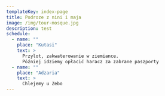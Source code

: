 ```yaml
---
templateKey: index-page
title: Podroze z nini i maja
image: /img/tour-mosque.jpg
description: test
schedule:
  - name: ""
    place: "Kutasi"
    text: >
      Przylot, zakwaterowanie w ziemiance.
      Później idziemy opłacić haracz za zabrane paszporty
  - name: ""
    place: "Adzaria"
    text: >
      Chlejemy u Zebo
---
```

